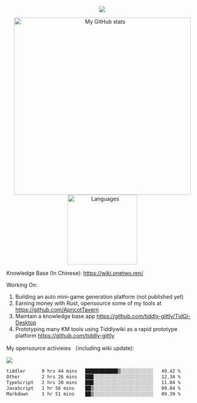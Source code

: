<a href="https://github.com/linonetwo">
    <p align="center">
        <img src="https://github-profile-trophy.vercel.app/?username=linonetwo&column=7&theme=onedark"/>
    </p>
</a>
<a align="center" href="https://github.com/linonetwo">
  <p align="center">
    <img src="https://github-readme-stats.vercel.app/api?username=linonetwo&show_icons=true&count_private=true" alt="My GitHub stats" width="465"/>
    <img src="https://github-readme-stats.vercel.app/api/top-langs/?username=linonetwo&layout=compact&langs_count=10" alt="Languages" height="183">
  </p>
</a>

Knowledge Base (In Chinese): https://wiki.onetwo.ren/

Working On: 

1. Building an auto mini-game generation platform (not published yet)
1. Earning money with Rust, opensource some of my tools at https://github.com/ApricotTavern
1. Maintain a knowledge base app https://github.com/tiddly-gittly/TidGi-Desktop
1. Prototyping many KM tools using Tiddlywiki as a rapid prototype platform https://github.com/tiddly-gittly

My opensource activieies （including wiki update):

![](https://visitor-badge.glitch.me/badge?page_id=linonetwo.linonetwo)

<!--START_SECTION:waka-->

```txt
tiddler      9 hrs 44 mins   ████████████▒░░░░░░░░░░░░   49.42 %
Other        2 hrs 26 mins   ███░░░░░░░░░░░░░░░░░░░░░░   12.34 %
TypeScript   2 hrs 20 mins   ███░░░░░░░░░░░░░░░░░░░░░░   11.84 %
JavaScript   1 hr 56 mins    ██▒░░░░░░░░░░░░░░░░░░░░░░   09.84 %
Markdown     1 hr 51 mins    ██▒░░░░░░░░░░░░░░░░░░░░░░   09.39 %
```

<!--END_SECTION:waka-->
